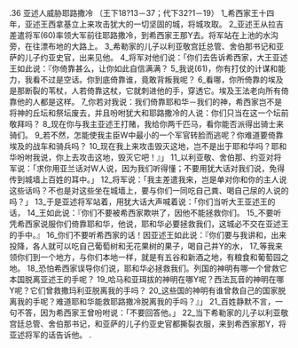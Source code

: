  
.36 
亚述人威胁耶路撒冷 
（王下18?13－37；代下32?1－19） 
1_希西家王十四年，亚述王西拿基立上来攻击犹大的一切坚固的城，将城攻取。 2_亚述王从拉吉差遣将军(60)率领大军前往耶路撒冷，到希西家王那Y去。将军站在上池的水沟旁，在往漂布地的大路上。 3_希勒家的儿子以利亚敬宫廷总管、舍伯那书记和亚萨的儿子约亚史官，出来见他。 
4_将军对他们说：「你们去告诉希西家，大王亚述王如此说：『你倚靠甚么，让你如此自信满满？ 5_我说(61)，你有打仗的计谋和能力，我看不过是空话。你到底倚靠谁，竟敢背叛我呢？ 6_看哪，你所倚靠的埃及是那断裂的苇杖，人若倚靠这杖，它就刺进他的手，穿透它。埃及王法老向所有倚靠他的人都是这样。 7_你若对我说：我们倚靠耶和华－我们的神，希西家岂不是将神的丘坛和祭坛废去，并且吩咐犹大和耶路撒冷的人说：你们只当在这一个坛前敬拜吗？ 8_现在你与我主亚述王打赌，我给你两千匹马，看你能否派得出骑士来骑们。 9_若不然，怎能使我主臣W中最小的一个军官转脸而逃呢？你难道要倚靠埃及的战车和骑兵吗？ 10_现在我上来攻击毁灭这地，岂不是出于耶和华吗？耶和华吩咐我说，你上去攻击这地，毁灭它吧！』」 
11_以利亚敬、舍伯那、约亚对将军说：「求你用亚兰话对W人说，因为我们听得懂；不要用犹大话对我们说，免得传到城墙上百姓的耳中。」 12_将军说：「我主差遣我来，岂是单对你和你的主人说这些话吗？不也是对这些坐在城墙上，要与你们一同吃自己粪、喝自己尿的人说的吗？」 
13_于是亚述将军站着，用犹大话大声喊着说：「你们当听大王亚述王的话， 14_王如此说：『你们不要被希西家欺哄了，因他不能拯救你们。 15_不要听凭希西家说服你们倚靠耶和华，他说，耶和华必要拯救我们，这城必不交在亚述王的手中。』 16_你们不要听希西家的话！因亚述王如此说：『你们要与我讲和，出来投降，各人就可以吃自己葡萄树和无花果树的果子，喝自己井Y的水， 17_等我来领你们到一个地方，与你们本地一样，就是有五谷和新酒之地，有粮食和葡萄园之地。 18_恐怕希西家误导你们说，耶和华必拯救我们。列国的神明有哪一个曾救它本国脱离亚述王的手呢？ 19_哈马和亚珥拔的神明在哪Y呢？西法瓦音的神明在哪Y呢？它们曾救撒玛利亚脱离我的手吗？ 20_这些国的神明有谁曾救自己的国家脱离我的手呢？难道耶和华能救耶路撒冷脱离我的手吗？』」 
21_百姓静默不言，一句不答，因为希西家王曾吩咐说：「不要回答他。」 22_当下希勒家的儿子以利亚敬宫廷总管、舍伯那书记，和亚萨的儿子约亚史官都撕裂衣服，来到希西家那Y，将亚述将军的话告诉他。 
.